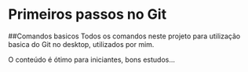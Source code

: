 # Primeiros passos no Git

##Comandos basicos 
Todos os comandos neste projeto para utilização basica do Git no desktop, utilizados por mim.

O conteúdo é ótimo para iniciantes, bons estudos...
